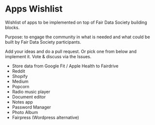 # Apps Wishlist
Wishlist of apps to be implemented on top of Fair Data Society building blocks.

Purpose: to engage the community in what is needed and what could be built by Fair Data Society participants.

Add your ideas and do a pull request. Or pick one from below and implement it. Vote & discuss via the Issues.

- Store data from Google Fit / Apple Health to Fairdrive
- Reddit
- Shopify
- Medium
- Popcorn
- Radio music player
- Document editor
- Notes app
- Password Manager
- Photo Album
- Fairpress (Wordpress alternative)
